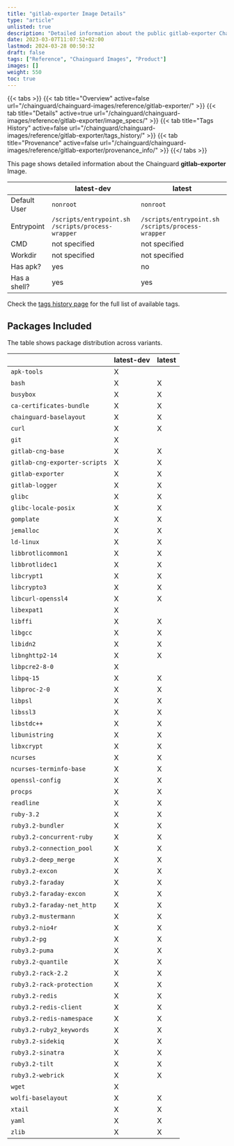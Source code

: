 ```yaml
---
title: "gitlab-exporter Image Details"
type: "article"
unlisted: true
description: "Detailed information about the public gitlab-exporter Chainguard Image."
date: 2023-03-07T11:07:52+02:00
lastmod: 2024-03-28 00:50:32
draft: false
tags: ["Reference", "Chainguard Images", "Product"]
images: []
weight: 550
toc: true
---
```


{{< tabs >}}
{{< tab title="Overview" active=false url="/chainguard/chainguard-images/reference/gitlab-exporter/" >}}
{{< tab title="Details" active=true url="/chainguard/chainguard-images/reference/gitlab-exporter/image_specs/" >}}
{{< tab title="Tags History" active=false url="/chainguard/chainguard-images/reference/gitlab-exporter/tags_history/" >}}
{{< tab title="Provenance" active=false url="/chainguard/chainguard-images/reference/gitlab-exporter/provenance_info/" >}}
{{</ tabs >}}

This page shows detailed information about the Chainguard **gitlab-exporter** Image.

|              | latest-dev                                        | latest                                            |
|--------------|---------------------------------------------------|---------------------------------------------------|
| Default User | `nonroot`                                         | `nonroot`                                         |
| Entrypoint   | `/scripts/entrypoint.sh /scripts/process-wrapper` | `/scripts/entrypoint.sh /scripts/process-wrapper` |
| CMD          | not specified                                     | not specified                                     |
| Workdir      | not specified                                     | not specified                                     |
| Has apk?     | yes                                               | no                                                |
| Has a shell? | yes                                               | yes                                               |

Check the [tags history page](/chainguard/chainguard-images/reference/gitlab-exporter/tags_history/) for the full list of available tags.

## Packages Included
The table shows package distribution across variants.

|                               | latest-dev | latest |
|-------------------------------|------------|--------|
| `apk-tools`                   | X          |        |
| `bash`                        | X          | X      |
| `busybox`                     | X          | X      |
| `ca-certificates-bundle`      | X          | X      |
| `chainguard-baselayout`       | X          | X      |
| `curl`                        | X          | X      |
| `git`                         | X          |        |
| `gitlab-cng-base`             | X          | X      |
| `gitlab-cng-exporter-scripts` | X          | X      |
| `gitlab-exporter`             | X          | X      |
| `gitlab-logger`               | X          | X      |
| `glibc`                       | X          | X      |
| `glibc-locale-posix`          | X          | X      |
| `gomplate`                    | X          | X      |
| `jemalloc`                    | X          | X      |
| `ld-linux`                    | X          | X      |
| `libbrotlicommon1`            | X          | X      |
| `libbrotlidec1`               | X          | X      |
| `libcrypt1`                   | X          | X      |
| `libcrypto3`                  | X          | X      |
| `libcurl-openssl4`            | X          | X      |
| `libexpat1`                   | X          |        |
| `libffi`                      | X          | X      |
| `libgcc`                      | X          | X      |
| `libidn2`                     | X          | X      |
| `libnghttp2-14`               | X          | X      |
| `libpcre2-8-0`                | X          |        |
| `libpq-15`                    | X          | X      |
| `libproc-2-0`                 | X          | X      |
| `libpsl`                      | X          | X      |
| `libssl3`                     | X          | X      |
| `libstdc++`                   | X          | X      |
| `libunistring`                | X          | X      |
| `libxcrypt`                   | X          | X      |
| `ncurses`                     | X          | X      |
| `ncurses-terminfo-base`       | X          | X      |
| `openssl-config`              | X          | X      |
| `procps`                      | X          | X      |
| `readline`                    | X          | X      |
| `ruby-3.2`                    | X          | X      |
| `ruby3.2-bundler`             | X          | X      |
| `ruby3.2-concurrent-ruby`     | X          | X      |
| `ruby3.2-connection_pool`     | X          | X      |
| `ruby3.2-deep_merge`          | X          | X      |
| `ruby3.2-excon`               | X          | X      |
| `ruby3.2-faraday`             | X          | X      |
| `ruby3.2-faraday-excon`       | X          | X      |
| `ruby3.2-faraday-net_http`    | X          | X      |
| `ruby3.2-mustermann`          | X          | X      |
| `ruby3.2-nio4r`               | X          | X      |
| `ruby3.2-pg`                  | X          | X      |
| `ruby3.2-puma`                | X          | X      |
| `ruby3.2-quantile`            | X          | X      |
| `ruby3.2-rack-2.2`            | X          | X      |
| `ruby3.2-rack-protection`     | X          | X      |
| `ruby3.2-redis`               | X          | X      |
| `ruby3.2-redis-client`        | X          | X      |
| `ruby3.2-redis-namespace`     | X          | X      |
| `ruby3.2-ruby2_keywords`      | X          | X      |
| `ruby3.2-sidekiq`             | X          | X      |
| `ruby3.2-sinatra`             | X          | X      |
| `ruby3.2-tilt`                | X          | X      |
| `ruby3.2-webrick`             | X          | X      |
| `wget`                        | X          |        |
| `wolfi-baselayout`            | X          | X      |
| `xtail`                       | X          | X      |
| `yaml`                        | X          | X      |
| `zlib`                        | X          | X      |

